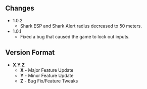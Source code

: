 ## Changes
- 1.0.2 
  + Shark ESP and Shark Alert radius decreased to 50 meters.
- 1.0.1 
  + Fixed a bug that caused the game to lock out inputs.

## Version Format
  - **X.Y.Z**
    + **X** - Major Feature Update
    + **Y** - Minor Feature Update
    + **Z** - Bug Fix/Feature Tweaks
